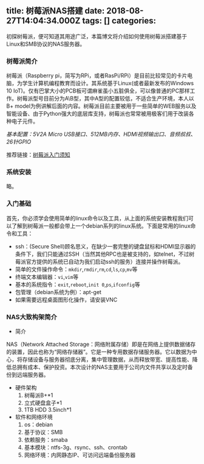 
title: 树莓派NAS搭建
date: 2018-08-27T14:04:34.000Z
tags: []
categories: 
---
初探树莓派，便可知道其用途广泛，本篇博文将介绍如何使用树莓派搭建基于Linux和SMB协议的NAS服务器。

### <a name="el9zps"></a>树莓派简介

树莓派（Raspberry pi，简写为RPi，或者RasPi/RPi）是目前比较常见的卡片电脑，为学生计算机编程教育而设计。其系统基于Linux(或者最新发布的Windows 10 IoT)。仅有巴掌大小的PCB板可谓麻雀虽小五脏俱全，可以像普通的PC那样工作。树莓派型号目前分为A\B型，其中A型的配置较低，不适合生产环境，本人以B+ model为例讲解后面的内容。树莓派目前主要被用于一些简单的WEB服务以及智能设备、由于Python强大的底层库支持，树莓派也常常被用极客们用于改装各种电子元件。

<!-- more -->

*基本配置：5V2A Micro USB接口、512MB内存、HDMI视频输出口、音频叔叔、26针GPIO*

推荐链接：[树莓派入门须知](http://www.shumeipai.net/thread-21180-1-1.html?_dsign=81e52e75)

### <a name="ecixgc"></a>系统安装

略。

### <a name="rg8qig"></a>入门基础

首先，你必须学会使用简单的linux命令以及工具，从上面的系统安装教程我们可以了解到树莓派一般都会带上一个debian系列的linux系统。下面是常用的linux命令和工具：

* ssh：(Secure Shell)顾名思义，在缺少一套完整的键盘鼠标和HDMI显示器的条件下，我们只能通过SSH（当然其他RPC也是被支持的，如telnet，不过树莓派官方提供的系统已自动为我们启动ssh的服务）连接并操作树莓派。
* 简单的文件操作命令：`mkdir`,`rmdir`,`rm`,`cd`,`ls`,`cp`,`mv`等
* 终端文本编辑器：`vi`,`vim`等
* 基本的系统指令：`exit`,`reboot`,`init 0`,`ps`,`ifconfig`等
* 包管理（debian系统为例）：apt-get
* 如果需要远程桌面图形化操作，请安装VNC

### <a name="4786hc"></a>NAS大致构架简介

* 简介

NAS（Network Attached Storage：网络附属存储）即是在网络上提供数据储存的装置，因此也称为“网络存储器”。它是一种专用数据存储服务器。它以数据为中心，将存储设备与服务器彻底分离，集中管理数据，从而释放带宽、提高性能、降低总拥有成本、保护投资。本次设计的NAS主要用于公司内文件共享以及定时备份到远端服务器。

* 硬件架构
    1. 树莓派B+\*1
    2. 立式硬盘盒子\*1
    3. 1TB HDD 3.5inch\*1
* 软件和网络环境
    1. os：debian
    2. 基于协议：SMB
    3. 依赖服务：smaba
    4. 基本模块：ntfs-3g、rsync、ssh、crontab
    5. 网络环境：内网静态IP、可访问远端备份服务器


